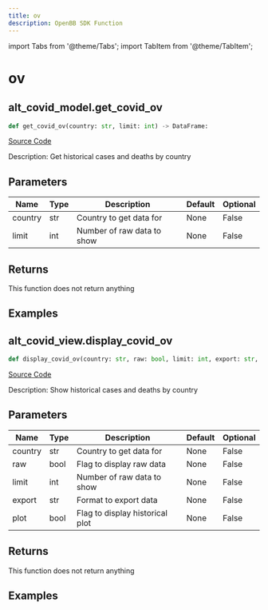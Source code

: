 ```yaml
---
title: ov
description: OpenBB SDK Function
---
```


import Tabs from '@theme/Tabs';
import TabItem from '@theme/TabItem';

# ov

<Tabs>
<TabItem value="model" label="Model" default>

## alt_covid_model.get_covid_ov

```python title='openbb_terminal/alternative/covid/covid_model.py'
def get_covid_ov(country: str, limit: int) -> DataFrame:
```
[Source Code](https://github.com/OpenBB-finance/OpenBBTerminal/tree/main/openbb_terminal/alternative/covid/covid_model.py#L99)

Description: Get historical cases and deaths by country

## Parameters

| Name | Type | Description | Default | Optional |
| ---- | ---- | ----------- | ------- | -------- |
| country | str | Country to get data for | None | False |
| limit | int | Number of raw data to show | None | False |

## Returns

This function does not return anything

## Examples



</TabItem>
<TabItem value="view" label="View">

## alt_covid_view.display_covid_ov

```python title='openbb_terminal/alternative/covid/covid_view.py'
def display_covid_ov(country: str, raw: bool, limit: int, export: str, plot: bool) -> None:
```
[Source Code](https://github.com/OpenBB-finance/OpenBBTerminal/tree/main/openbb_terminal/alternative/covid/covid_view.py#L132)

Description: Show historical cases and deaths by country

## Parameters

| Name | Type | Description | Default | Optional |
| ---- | ---- | ----------- | ------- | -------- |
| country | str | Country to get data for | None | False |
| raw | bool | Flag to display raw data | None | False |
| limit | int | Number of raw data to show | None | False |
| export | str | Format to export data | None | False |
| plot | bool | Flag to display historical plot | None | False |

## Returns

This function does not return anything

## Examples



</TabItem>
</Tabs>